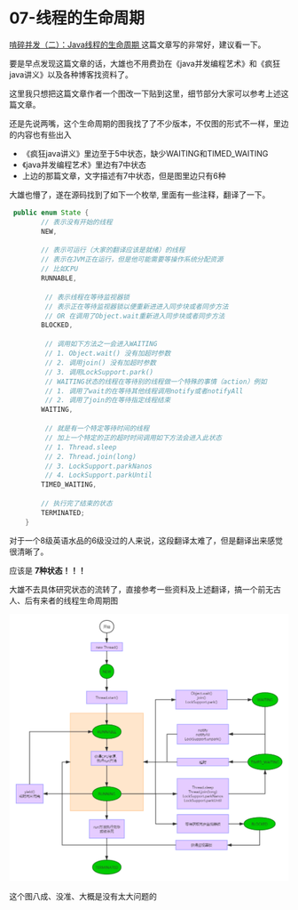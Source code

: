 # 07-线程的生命周期

[啃碎并发（二）：Java线程的生命周期
](https://juejin.im/post/5a72d4bd518825735300f37b) 这篇文章写的非常好，建议看一下。

要是早点发现这篇文章的话，大雄也不用费劲在《java并发编程艺术》和《疯狂java讲义》以及各种博客找资料了。

这里我只想把这篇文章作者一个图改一下贴到这里，细节部分大家可以参考上述这篇文章。

还是先说两嘴，这个生命周期的图我找了了不少版本，不仅图的形式不一样，里边的内容也有些出入

- 《疯狂java讲义》里边至于5中状态，缺少WAITING和TIMED_WAITING
- 《java并发编程艺术》里边有7中状态
- 上边的那篇文章，文字描述有7中状态，但是图里边只有6种

大雄也懵了，遂在源码找到了如下一个枚举, 里面有一些注释，翻译了一下。

```java
 public enum State {
        // 表示没有开始的线程
        NEW,

        // 表示可运行（大家的翻译应该是就绪）的线程
        // 表示在JVM正在运行，但是他可能需要等操作系统分配资源
        // 比如CPU
        RUNNABLE,

         // 表示线程在等待监视器锁
         // 表示正在等待监视器锁以便重新进进入同步块或者同步方法 
         // OR 在调用了Object.wait重新进入同步块或者同步方法
        BLOCKED,

         // 调用如下方法之一会进入WAITING
         // 1. Object.wait() 没有加超时参数
         // 2. 调用join() 没有加超时参数
         // 3. 调用LockSupport.park()
         // WAITING状态的线程在等待别的线程做一个特殊的事情（action）例如
         // 1. 调用了wait的在等待其他线程调用notify或者notifyAll
         // 2. 调用了join的在等待指定线程结束
        WAITING,

         // 就是有一个特定等待时间的线程
         // 加上一个特定的正的超时时间调用如下方法会进入此状态
         // 1. Thread.sleep
         // 2. Thread.join(long)
         // 3. LockSupport.parkNanos
         // 4. LockSupport.parkUntil
        TIMED_WAITING,

        // 执行完了结束的状态
        TERMINATED;
    }
```

对于一个8级英语水品的6级没过的人来说，这段翻译太难了，但是翻译出来感觉很清晰了。

应该是 **7种状态！！！**

大雄不去具体研究状态的流转了，直接参考一些资料及上述翻译，搞一个前无古人、后有来者的线程生命周期图

![线程的生命周期](images/线程的生命周期.png)

这个图八成、没准、大概是没有太大问题的